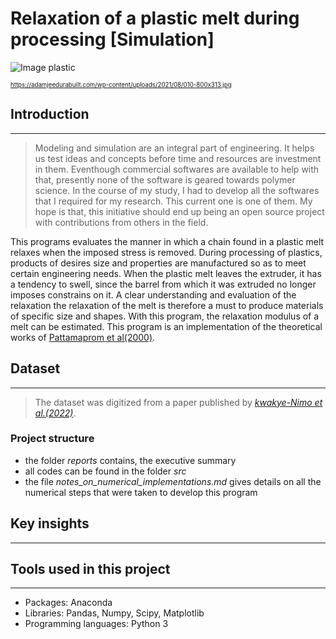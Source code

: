 # Relaxation of a plastic melt during processing [Simulation]

![Image plastic](https://adamjeedurabuilt.com/wp-content/uploads/2021/08/010-800x313.jpg)

<sub><sup>https://adamjeedurabuilt.com/wp-content/uploads/2021/08/010-800x313.jpg</sup></sub>


## Introduction
---
>Modeling and simulation  are an integral part of engineering. It helps us test ideas and concepts before time and resources are investment in them. Eventhough commercial softwares are available to help with that, presently none of the software is geared towards polymer science. In the course of my study, I had to develop all the softwares that I required for my research. This current one is one of them. My hope is that, this initiative should end up being an open source project with contributions from others in the field.

This programs evaluates the manner in which a chain found in a plastic melt relaxes when the imposed stress is removed. During processing of plastics, products of desires size and properties are manufactured so as to meet certain engineering needs. When the plastic melt leaves the extruder, it has a tendency to swell, since the barrel from which it was extruded no longer imposes constrains on it. A clear understanding and evaluation of the relaxation the relaxation of the melt is therefore a must to produce materials of specific size and shapes. With this program, the relaxation modulus of a melt can be estimated. This program is an implementation of the theoretical works of [Pattamaprom et al(2000)](https://link.springer.com/article/10.1007/s003970000104). 

## Dataset
---
>The dataset was digitized from a paper published by [*kwakye-Nimo et al.(2022)*](https://pubs.acs.org/doi/abs/10.1021/acs.macromol.2c01102).

### Project structure

* the folder _reports_ contains, the executive summary
* all codes can be found in the folder _src_
* the file _notes_on_numerical_implementations.md_ gives details on all the numerical steps that were taken to develop this program

## Key insights
---
<!-- The subpopulations in a molecular weight distribution can be identified using Machine learning. With knowledge of the sub-population characteristics an optimization routine can be subsequently used to effectively perform peak deconvolution. This method eliminates the need for the user to know ahead of time the characteristics of the peaks he is seeking to identify. -->


<!-- ![Image result](reports/figures/deconvoluted.png) -->

## Tools used in this project
---
* Packages: Anaconda
* Libraries: Pandas, Numpy, Scipy, Matplotlib
* Programming languages: Python 3
